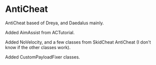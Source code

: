 # AntiCheat
AntiCheat based of Dreya, and Daedalus mainly.

Added AimAssist from ACTutorial.

Added NoVelocity, and a few classes from SkidCheat AntiCheat (I don't know if the other classes work).

Added CustomPayloadFixer classes.

